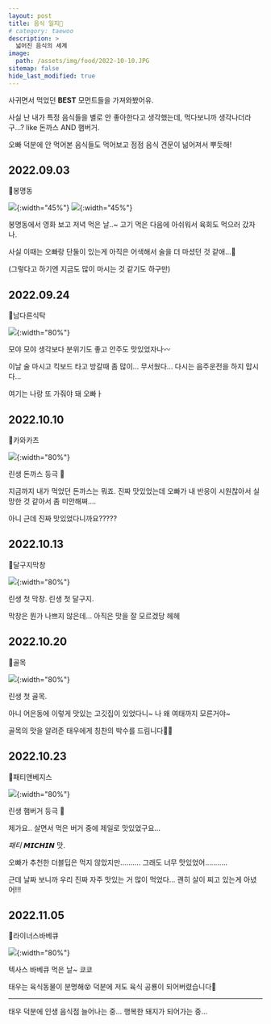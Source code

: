 ```yaml
---
layout: post
title: 음식 일지🍔
# category: taewoo
description: >
  넓어진 음식의 세계
image: 
  path: /assets/img/food/2022-10-10.JPG
sitemap: false
hide_last_modified: true
---
```


사귀면서 먹었던 **BEST** 모먼트들을 가져와봤어유.

사실 난 내가 특정 음식들을 별로 안 좋아한다고 생각했는데, 먹다보니까 생각나더라구...? like 돈까스 AND 햄버거.

오빠 덕분에 안 먹어본 음식들도 먹어보고 점점 음식 견문이 넒어져서 뿌듯해!

## 2022.09.03

📍봉명동

![](/assets/img/food/2022-09-03-1.JPG){:width="45%"} ![](/assets/img/food/2022-09-03-2.JPG){:width="45%"}

봉명동에서 영화 보고 저녁 먹은 날..~ 고기 먹은 다음에 아쉬워서 육회도 먹으러 갔자나.

사실 이때는 오빠랑 단둘이 있는게 아직은 어색해서 술을 더 마셨던 것 같애...🍶

(그렇다고 하기엔 지금도 많이 마시는 것 같기도 하구만)

## 2022.09.24

📍남다른식탁

![](/assets/img/food/2022-09-24.JPG){:width="80%"}

모야 모야 생각보다 분위기도 좋고 안주도 맛있었자나〰️

이날 술 마시고 킥보드 타고 방갈때 좀 많이... 무서웠다... 다시는 음주운전을 하지 맙시다...

여기는 나랑 또 가줘야 돼 오빠ㅏ

## 2022.10.10

📍카와카츠

![](/assets/img/food/2022-10-10.JPG){:width="80%"}

린생 돈까스 등극 🥇

지금까지 내가 먹었던 돈까스는 뭐죠. 진짜 맛있었는데 오빠가 내 반응이 시원찮아서 실망한 것 같아서 좀 미안해쪄....

아니 근데 진짜 맛있었다니까요?????

## 2022.10.13

📍달구지막창

![](/assets/img/food/2022-10-13.JPG){:width="80%"}

린생 첫 막창. 린생 첫 달구지.

막창은 뭔가 나쁘지 않은데... 아직은 맛을 잘 모르겠당 헤헤

## 2022.10.20

📍골목

![](/assets/img/food/2022-10-20.JPG){:width="80%"}

린생 첫 골목.

아니 어은동에 이렇게 맛있는 고깃집이 있었다니~ 나 왜 여태까지 모른거야~

골목의 맛을 알려준 태우에게 칭찬의 박수를 드림니다👏🏻

## 2022.10.23

📍패티앤베지스

![](/assets/img/food/2022-10-23.JPG){:width="80%"}

린생 햄버거 등극 🥇

제가요.. 살면서 먹은 버거 중에 제일로 맛있었구요...

*패티* 𝙈𝙄𝘾𝙃𝙄𝙉 맛.

오빠가 추천한 더블딥은 먹지 않았지만.......... 그래도 너무 맛있었어...........

근데 날짜 보니까 우리 진짜 자주 맛있는 거 많이 먹었다... 괜히 살이 찌고 있는게 아녔어!!!

## 2022.11.05

📍라이너스바베큐

![](/assets/img/food/2022-11-05.JPG){:width="80%"}

텍사스 바베큐 먹은 날~ 쿄쿄

태우는 육식동물이 분명해😵 덕분에 저도 육식 공룡이 되어버렸습니다🦖

---

태우 덕분에 인생 음식점 늘어나는 중... 행복한 돼지가 되어가는 중...